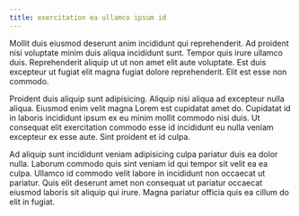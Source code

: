 ```yaml
---
title: exercitation ea ullamco ipsum id
---
```


Mollit duis eiusmod deserunt anim incididunt qui reprehenderit. Ad proident nisi voluptate minim duis aliqua incididunt sunt. Tempor quis irure ullamco duis. Reprehenderit aliquip ut ut non amet elit aute voluptate. Est duis excepteur ut fugiat elit magna fugiat dolore reprehenderit. Elit est esse non commodo.

Proident duis aliquip sunt adipisicing. Aliquip nisi aliqua ad excepteur nulla aliqua. Eiusmod enim velit magna Lorem est cupidatat amet do. Cupidatat id in laboris incididunt ipsum ex eu minim mollit commodo nisi duis. Ut consequat elit exercitation commodo esse id incididunt eu nulla veniam excepteur ex esse aute. Sint proident et id culpa.

Ad aliquip sunt incididunt veniam adipisicing culpa pariatur duis ea dolor nulla. Laborum commodo quis sint veniam id qui tempor sit velit ea ea culpa. Ullamco id commodo velit labore in incididunt non occaecat ut pariatur. Quis elit deserunt amet non consequat ut pariatur occaecat eiusmod laboris sit aliquip qui irure. Magna pariatur officia quis ea cillum do elit in fugiat.